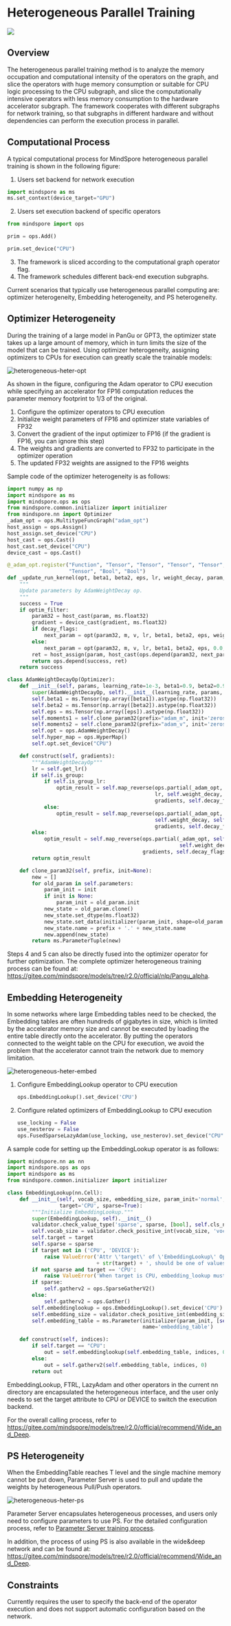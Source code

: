 # Heterogeneous Parallel Training

<a href="https://gitee.com/mindspore/docs/blob/r2.0.0-alpha/docs/mindspore/source_en/design/heterogeneous_training.md" target="_blank"><img src="https://mindspore-website.obs.cn-north-4.myhuaweicloud.com/website-images/master/resource/_static/logo_source_en.png"></a>

## Overview

The heterogeneous parallel training method is to analyze the memory occupation and computational intensity of the operators on the graph, and slice the operators with huge memory consumption or suitable for CPU logic processing to the CPU subgraph, and slice the computationally intensive operators with less memory consumption to the hardware accelerator subgraph. The framework cooperates with different subgraphs for network training, so that subgraphs in different hardware and without dependencies can perform the execution process in parallel.

## Computational Process

A typical computational process for MindSpore heterogeneous parallel training is shown in the following figure:

1. Users set backend for network execution

```python
import mindspore as ms
ms.set_context(device_target="GPU")
```

2. Users set execution backend of specific operators

```python
from mindspore import ops

prim = ops.Add()

prim.set_device("CPU")
```

3. The framework is sliced according to the computational graph operator flag.
4. The framework schedules different back-end execution subgraphs.

Current scenarios that typically use heterogeneous parallel computing are: optimizer heterogeneity, Embedding heterogeneity, and PS heterogeneity.

## Optimizer Heterogeneity

During the training of a large model in PanGu or GPT3, the optimizer state takes up a large amount of memory, which in turn limits the size of the model that can be trained. Using optimizer heterogeneity, assigning optimizers to CPUs for execution can greatly scale the trainable models:

![heterogeneous-heter-opt](https://mindspore-website.obs.cn-north-4.myhuaweicloud.com/website-images/master/docs/mindspore/source_zh_cn/design/images/heter-opt.png)

As shown in the figure, configuring the Adam operator to CPU execution while specifying an accelerator for FP16 computation reduces the parameter memory footprint to 1/3 of the original.

1. Configure the optimizer operators to CPU execution
2. Initialize weight parameters of FP16 and optimizer state variables of FP32
3. Convert the gradient of the input optimizer to FP16 (if the gradient is FP16, you can ignore this step)
4. The weights and gradients are converted to FP32 to participate in the optimizer operation
5. The updated FP32 weights are assigned to the FP16 weights

Sample code of the optimizer heterogeneity is as follows:

```python
import numpy as np
import mindspore as ms
import mindspore.ops as ops
from mindspore.common.initializer import initializer
from mindspore.nn import Optimizer
_adam_opt = ops.MultitypeFuncGraph("adam_opt")
host_assign = ops.Assign()
host_assign.set_device("CPU")
host_cast = ops.Cast()
host_cast.set_device("CPU")
device_cast = ops.Cast()

@_adam_opt.register("Function", "Tensor", "Tensor", "Tensor", "Tensor", "Number", "Tensor", "Tensor", "Tensor",
                    "Tensor", "Bool", "Bool")
def _update_run_kernel(opt, beta1, beta2, eps, lr, weight_decay, param, m, v, gradient, decay_flags, optim_filter):
    """
    Update parameters by AdamWeightDecay op.
    """
    success = True
    if optim_filter:
        param32 = host_cast(param, ms.float32)
        gradient = device_cast(gradient, ms.float32)
        if decay_flags:
            next_param = opt(param32, m, v, lr, beta1, beta2, eps, weight_decay, gradient)
        else:
            next_param = opt(param32, m, v, lr, beta1, beta2, eps, 0.0, gradient)
        ret = host_assign(param, host_cast(ops.depend(param32, next_param), ops.dtype(param)))
        return ops.depend(success, ret)
    return success

class AdamWeightDecayOp(Optimizer):
    def __init__(self, params, learning_rate=1e-3, beta1=0.9, beta2=0.999, eps=1e-6, weight_decay=0.0):
        super(AdamWeightDecayOp, self).__init__(learning_rate, params, weight_decay)
        self.beta1 = ms.Tensor(np.array([beta1]).astype(np.float32))
        self.beta2 = ms.Tensor(np.array([beta2]).astype(np.float32))
        self.eps = ms.Tensor(np.array([eps]).astype(np.float32))
        self.moments1 = self.clone_param32(prefix="adam_m", init='zeros')
        self.moments2 = self.clone_param32(prefix="adam_v", init='zeros')
        self.opt = ops.AdamWeightDecay()
        self.hyper_map = ops.HyperMap()
        self.opt.set_device("CPU")

    def construct(self, gradients):
        """AdamWeightDecayOp"""
        lr = self.get_lr()
        if self.is_group:
            if self.is_group_lr:
                optim_result = self.map_reverse(ops.partial(_adam_opt, self.opt, self.beta1, self.beta2, self.eps),
                                                lr, self.weight_decay, self.parameters, self.moments1, self.moments2,
                                                gradients, self.decay_flags, self.optim_filter)
            else:
                optim_result = self.map_reverse(ops.partial(_adam_opt, self.opt, self.beta1, self.beta2, self.eps, lr),
                                                self.weight_decay, self.parameters, self.moments1, self.moments2,
                                                gradients, self.decay_flags, self.optim_filter)
        else:
            optim_result = self.map_reverse(ops.partial(_adam_opt, self.opt, self.beta1, self.beta2, self.eps, lr,
                                                        self.weight_decay), self.parameters, self.moments1, self.moments2,
                                            gradients, self.decay_flags, self.optim_filter)
        return optim_result

    def clone_param32(self, prefix, init=None):
        new = []
        for old_param in self.parameters:
            param_init = init
            if init is None:
                param_init = old_param.init
            new_state = old_param.clone()
            new_state.set_dtype(ms.float32)
            new_state.set_data(initializer(param_init, shape=old_param.shape, dtype=ms.float32))
            new_state.name = prefix + '.' + new_state.name
            new.append(new_state)
        return ms.ParameterTuple(new)
```

Steps 4 and 5 can also be directly fused into the optimizer operator for further optimization. The complete optimizer heterogeneous training process can be found at: <https://gitee.com/mindspore/models/tree/r2.0/official/nlp/Pangu_alpha>.

## Embedding Heterogeneity

In some networks where large Embedding tables need to be checked, the Embedding tables are often hundreds of gigabytes in size, which is limited by the accelerator memory size and cannot be executed by loading the entire table directly onto the accelerator. By putting the operators connected to the weight table on the CPU for execution, we avoid the problem that the accelerator cannot train the network due to memory limitation.

![heterogeneous-heter-embed](https://mindspore-website.obs.cn-north-4.myhuaweicloud.com/website-images/master/docs/mindspore/source_zh_cn/design/images/heter-embed.png)

1. Configure EmbeddingLookup operator to CPU execution

   ```python
   ops.EmbeddingLookup().set_device('CPU')
   ```

2. Configure related optimizers of EmbeddingLookup to CPU execution

   ```python
   use_locking = False
   use_nesterov = False
   ops.FusedSparseLazyAdam(use_locking, use_nesterov).set_device("CPU")
   ```

A sample code for setting up the EmbeddingLookup operator is as follows:

```python
import mindspore.nn as nn
import mindspore.ops as ops
import mindspore as ms
from mindspore.common.initializer import initializer

class EmbeddingLookup(nn.Cell):
    def __init__(self, vocab_size, embedding_size, param_init='normal',
                 target='CPU', sparse=True):
        """Initialize EmbeddingLookup."""
        super(EmbeddingLookup, self).__init__()
        validator.check_value_type('sparse', sparse, [bool], self.cls_name)
        self.vocab_size = validator.check_positive_int(vocab_size, 'vocab_size')
        self.target = target
        self.sparse = sparse
        if target not in ('CPU', 'DEVICE'):
            raise ValueError('Attr \'target\' of \'EmbeddingLookup\' Op passed '
                             + str(target) + ', should be one of values in \'CPU\', \'DEVICE\'.')
        if not sparse and target == 'CPU':
            raise ValueError('When target is CPU, embedding_lookup must be sparse.')
        if sparse:
            self.gatherv2 = ops.SparseGatherV2()
        else:
            self.gatherv2 = ops.Gather()
        self.embeddinglookup = ops.EmbeddingLookup().set_device('CPU')
        self.embedding_size = validator.check_positive_int(embedding_size, 'embedding_size')
        self.embedding_table = ms.Parameter(initializer(param_init, [self.vocab_size, self.embedding_size]),
                                            name='embedding_table')

    def construct(self, indices):
        if self.target == "CPU":
            out = self.embeddinglookup(self.embedding_table, indices, 0)
        else:
            out = self.gatherv2(self.embedding_table, indices, 0)
        return out
```

EmbeddingLookup, FTRL, LazyAdam and other operators in the current nn directory are encapsulated the heterogeneous interface, and the user only needs to set the target attribute to CPU or DEVICE to switch the execution backend.

For the overall calling process, refer to <https://gitee.com/mindspore/models/tree/r2.0/official/recommend/Wide_and_Deep>.

## PS Heterogeneity

When the EmbeddingTable reaches T level and the single machine memory cannot be put down, Parameter Server is used to pull and update the weights by heterogeneous Pull/Push operators.

![heterogeneous-heter-ps](https://mindspore-website.obs.cn-north-4.myhuaweicloud.com/website-images/master/docs/mindspore/source_zh_cn/design/images/heter-ps.png)

Parameter Server encapsulates heterogeneous processes, and users only need to configure parameters to use PS. For the detailed configuration process, refer to [Parameter Server training process](https://www.mindspore.cn/tutorials/experts/en/r2.0.0-alpha/parallel/parameter_server_training.html).

In addition, the process of using PS is also available in the wide&deep network and can be found at: <https://gitee.com/mindspore/models/tree/r2.0/official/recommend/Wide_and_Deep>.

## Constraints

Currently requires the user to specify the back-end of the operator execution and does not support automatic configuration based on the network.
